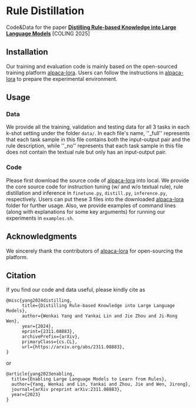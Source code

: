 # Rule Distillation
Code&Data for the paper **[Distilling Rule-based Knowledge into Large Language Models](https://arxiv.org/pdf/2311.08883)** [COLING 2025]

## Installation
Our training and evaluation code is mainly based on the open-sourced training platform [alpaca-lora](https://github.com/tloen/alpaca-lora). Users can follow the instructions in [alpaca-lora](https://github.com/tloen/alpaca-lora) to prepare the experimental environment.

## Usage

### Data
We provide all the training, validation and testing data for all 3 tasks in each k-shot setting under the folder ```data/```. In each file's name, ''_full'' represents that each task sample in this file contains both the input-output pair and the rule description, while ''_no'' represents that each task sample in this file does not contain the textual rule but only has an input-output pair.

### Code
Please first download the source code of [alpaca-lora](https://github.com/tloen/alpaca-lora) into local. We provide the core source code for instruction tuning (w/ and w/o textual rule), rule distillation and inference in ```finetune.py```, ```distill.py```, ```inference.py```, respectively. Users can put these 3 files into the downloaded [alpaca-lora](https://github.com/tloen/alpaca-lora) folder for further usage. Also, we provide examples of command lines (along with explanations for some key arguments) for running our experiments in ```examples.sh```.

## Acknowledgments
We sincerely thank the contributors of [alpaca-lora](https://github.com/tloen/alpaca-lora) for open-sourcing the platform.

## Citation
If you find our code and data useful, please kindly cite as
```
@misc{yang2024distilling,
      title={Distilling Rule-based Knowledge into Large Language Models}, 
      author={Wenkai Yang and Yankai Lin and Jie Zhou and Ji-Rong Wen},
      year={2024},
      eprint={2311.08883},
      archivePrefix={arXiv},
      primaryClass={cs.CL},
      url={https://arxiv.org/abs/2311.08883}, 
}
```

or

```
@article{yang2023enabling,
  title={Enabling Large Language Models to Learn from Rules},
  author={Yang, Wenkai and Lin, Yankai and Zhou, Jie and Wen, Jirong},
  journal={arXiv preprint arXiv:2311.08883},
  year={2023}
}
```